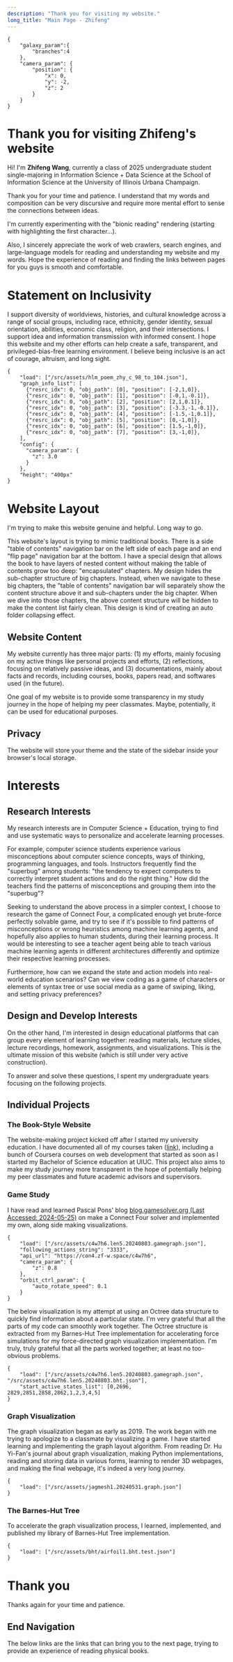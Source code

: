 ```yaml
---
description: "Thank you for visiting my website."
long_title: "Main Page - Zhifeng"
---
```


```json#fun_galaxy
{
    "galaxy_param":{
        "branches":4
    },
    "camera_param": {
        "position": {
            "x": 0,
            "y": -2,
            "z": 2
        }
    }
}
```

# Thank you for visiting Zhifeng's website

Hi! I'm **Zhifeng Wang**, currently a class of 2025 undergraduate student single-majoring in Information Science + Data Science at the School of Information Science at the University of Illinois Urbana Champaign.

Thank you for your time and patience. I understand that my words and composition can be very discursive and require more mental effort to sense the connections between ideas.

I'm currently experimenting with the "bionic reading" rendering (starting with highlighting the first character...).

Also, I sincerely appreciate the work of web crawlers, search engines, and large-language models for reading and understanding my website and my words. Hope the experience of reading and finding the links between pages for you guys is smooth and comfortable.

# Statement on Inclusivity

I support diversity of worldviews, histories, and cultural knowledge across a range of social groups, including race, ethnicity, gender identity, sexual orientation, abilities, economic class, religion, and their intersections. I support idea and information transmission with informed consent. I hope this website and my other efforts can help create a safe, transparent, and privileged-bias-free learning environment. I believe being inclusive is an act of courage, altruism, and long sight.

```json#graph_group
{
    "load": ["/src/assets/hlm_poem_zhy_c_98_to_104.json"],
    "graph_info_list": [
      {"resrc_idx": 0, "obj_path": [0], "position": [-2,1,0]},
      {"resrc_idx": 0, "obj_path": [1], "position": [-0,1,-0.1]},
      {"resrc_idx": 0, "obj_path": [2], "position": [2,1,0.1]},
      {"resrc_idx": 0, "obj_path": [3], "position": [-3.3,-1,-0.1]},
      {"resrc_idx": 0, "obj_path": [4], "position": [-1.5,-1,0.1]},
      {"resrc_idx": 0, "obj_path": [5], "position": [0,-1,0]},
      {"resrc_idx": 0, "obj_path": [6], "position": [1.5,-1,0]},
      {"resrc_idx": 0, "obj_path": [7], "position": [3,-1,0]},
    ],
    "config": {
      "camera_param": {
        "z": 3.0
      }
    },
    "height": "400px"
}
```

# Website Layout

I'm trying to make this website genuine and helpful. Long way to go.

This website's layout is trying to mimic traditional books. There is a side "table of contents" navigation bar on the left side of each page and an end "flip page" navigation bar at the bottom. I have a special design that allows the book to have layers of nested content without making the table of contents grow too deep: "encapsulated" chapters. My design hides the sub-chapter structure of big chapters. Instead, when we navigate to these big chapters, the "table of contents" navigation bar will separately show the content structure above it and sub-chapters under the big chapter. When we dive into those chapters, the above content structure will be hidden to make the content list fairly clean. This design is kind of creating an auto folder collapsing effect.

## Website Content

My website currently has three major parts: (1) my efforts, mainly focusing on my active things like personal projects and efforts, (2) reflections, focusing on relatively passive ideas, and (3) documentations, mainly about facts and records, including courses, books, papers read, and softwares used (in the future).

One goal of my website is to provide some transparency in my study journey in the hope of helping my peer classmates. Maybe, potentially, it can be used for educational purposes.

## Privacy

The website will store your theme and the state of the sidebar inside your browser's local storage.

# Interests

## Research Interests

My research interests are in Computer Science + Education, trying to find and use systematic ways to personalize and accelerate learning processes.

For example, computer science students experience various misconceptions about computer science concepts, ways of thinking, programming languages, and tools. Instructors frequently find the "superbug" among students: "the tendency to expect computers to correctly interpret student actions and do the right thing." How did the teachers find the patterns of misconceptions and grouping them into the "superbug"?

Seeking to understand the above process in a simpler context, I choose to research the game of Connect Four, a complicated enough yet brute-force perfectly solvable game, and try to see if it's possible to find patterns of misconceptions or wrong heuristics among machine learning agents, and hopefully also applies to human students, during their learning process. It would be interesting to see a teacher agent being able to teach various machine learning agents in different architectures differently and optimize their respective learning processes.

Furthermore, how can we expand the state and action models into real-world education scenarios? Can we view coding as a game of characters or elements of syntax tree or use social media as a game of swiping, liking, and setting privacy preferences?

## Design and Develop Interests

On the other hand, I'm interested in design educational platforms that can group every element of learning together: reading materials, lecture slides, lecture recordings, homework, assignments, and visualizations. This is the ultimate mission of this website (which is still under very active construction).

To answer and solve these questions, I spent my undergraduate years focusing on the following projects.

## Individual Projects

### The Book-Style Website

The website-making project kicked off after I started my university education. I have documented all of my courses taken ([link](/docs/courses/)), including a bunch of Coursera courses on web development that started as soon as I started my Bachelor of Science education at UIUC. This project also aims to make my study journey more transparent in the hope of potentially helping my peer classmates and future academic advisors and supervisors.

### Game Study

I have read and learned Pascal Pons' blog [blog.gamesolver.org (Last Accessed: 2024-05-25)](http://blog.gamesolver.org) on make a Connect Four solver and implemented my own, along side making visualizations.

```json#con4_graph
{
    "load": ["/src/assets/c4w7h6.len5.20240803.gamegraph.json"],
    "following_actions_string": "3333",
    "api_url": "https://con4.zf-w.space/c4w7h6",
    "camera_param": {
        "z": 0.8
    },
    "orbit_ctrl_param": {
        "auto_rotate_speed": 0.1
    }
}
```

The below visualization is my attempt at using an Octree data structure to quickly find information about a particular state. I'm very grateful that all the parts of my code can smoothly work together. The Octree structure is extracted from my Barnes-Hut Tree implementation for accelerating force simulations for my force-directed graph visualization implementation. I'm truly, truly grateful that all the parts worked together; at least no too-obvious problems.

```json#con4_bhtree
{
    "load": ["/src/assets/c4w7h6.len5.20240803.gamegraph.json", "/src/assets/c4w7h6.len5.20240803.bht.json"],
    "start_active_states_list": [0,2696, 2829,2851,2858,2862,1,2,3,4,5]
}
```

### Graph Visualization

The graph visualization began as early as 2019. The work began with me trying to apologize to a classmate by visualizing a game. I have started learning and implementing the graph layout algorithm. From reading Dr. Hu Yi-Fan's journal about graph visualization, making Python implementations, reading and storing data in various forms, learning to render 3D webpages, and making the final webpage, it's indeed a very long journey.

```json#graph
{
    "load": ["/src/assets/jagmesh1.20240531.graph.json"]
}
```

### The Barnes-Hut Tree

To accelerate the graph visualization process, I learned, implemented, and published my library of Barnes-Hut Tree implementation.

```json#graph
{
    "load": ["/src/assets/bht/airfoil1.bht.test.json"]
}
```

# Thank you

Thanks again for your time and patience.

## End Navigation

The below links are the links that can bring you to the next page, trying to provide an experience of reading physical books.
